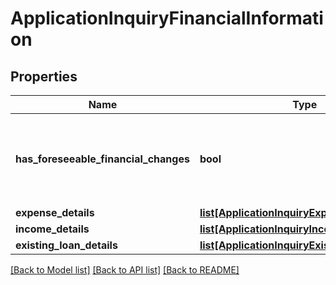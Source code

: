 # ApplicationInquiryFinancialInformation

## Properties
Name | Type | Description | Notes
------------ | ------------- | ------------- | -------------
**has_foreseeable_financial_changes** | **bool** | Indicates whether any foreseeable changes in customer&#x27;s financial circumstances. | [optional] 
**expense_details** | [**list[ApplicationInquiryExpenseDetails]**](ApplicationInquiryExpenseDetails.md) |  | [optional] 
**income_details** | [**list[ApplicationInquiryIncomeDetails]**](ApplicationInquiryIncomeDetails.md) |  | [optional] 
**existing_loan_details** | [**list[ApplicationInquiryExistingLoanDetails]**](ApplicationInquiryExistingLoanDetails.md) |  | [optional] 

[[Back to Model list]](../README.md#documentation-for-models) [[Back to API list]](../README.md#documentation-for-api-endpoints) [[Back to README]](../README.md)


